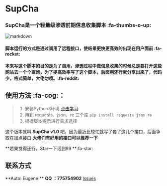# SupCha

### SupCha是一个轻量级渗透前期信息收集脚本 :fa-thumbs-o-up:


![markdown](https://i.loli.net/2019/12/20/rq3MGf6TSeKBaRU.png "Logo")

#### 脚本运行的方式是通过调用了远程接口，使结果更快更高效的出现在用户面前 :fa-rocket:

**本来写这个脚本的目的是为了自用，渗透过程中做信息收集的时候总是要打开这些网站去一个个查询，为了提高效率写了这个脚本，后面用还行就分享出来了，代码少，格式简单，大佬勿喷。:fa-reddit:**


## 使用方法 :fa-cog:：
> 1. 安装Python3环境  [点击学习](https://www.runoob.com/python3/python3-install.html "study")
> 2. 用到 requests、json、re 三个库 `pip install requests json re`
> 3. 根据脚本提示进行需求选择

这个版本就叫 **SupCha v1.0** 吧，因为最近比较忙就写了套了这几个接口，后面争取在加点接口
**大佬们有好用的接口可以推荐一下**

**若果觉得还行，Star一下活到99 **:fa-star:
##  联系方式
**Auto: Eugene **
**QQ ：775754902**
[lssues](https://github.com/China-Eugene/SupCha/issues "lssues")

<link rel="stylesheet" href="https://use.fontawesome.com/releases/v5.1.0/css/all.css">
